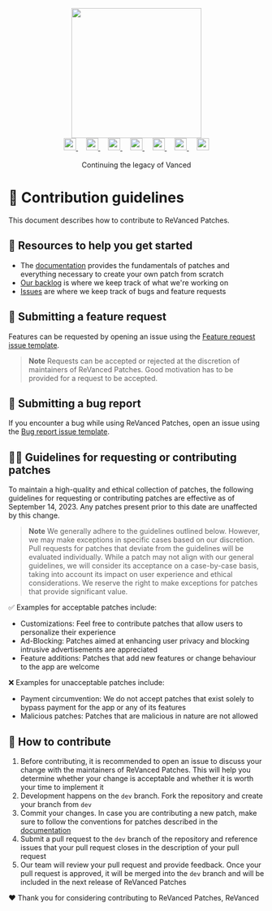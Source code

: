 <p align="center">
  <picture>
    <source
      width="256px"
      media="(prefers-color-scheme: ddark)"
      srcset="assets/revanced-headline/revanced-headline-vertical-dark.svg"
    >
    <img 
      width="256px"
      src="assets/revanced-headline/revanced-headline-veertical-light.svg"
    >
  </picture>
  <br>
  <a href="https://revanced.app/">
     <picture>
         <source height="24px" media="(prefers-color-scheme: dark)" srcset="assets/revanced-logo/revanced-logo.svg" />
         <img height="24px" src="assets/revanced-logo/revanced-logo.svg" />
     </picture>
   </a>&nbsp;&nbsp;&nbsp;
   <a href="https://github.com/ReVanced">
       <picture>
           <source height="24px" media="(prefers-color-scheme: dark)" srcset="https://i.ibb.co/dMMmCrW/Git-Hub-Mark.png" />
           <img height="24px" src="https://i.ibb.co/9wV3HGF/Git-Hub-Mark-Light.png" />
       </picture>
   </a>&nbsp;&nbsp;&nbsp;
   <a href="http://revanced.app/discord">
       <picture>
           <source height="24px" media="(prefers-color-scheme: dark)" srcset="https://user-images.githubusercontent.com/13122796/178032563-d4e084b7-244e-4358-af50-26bde6dd4996.png" />
           <img height="24px" src="https://user-images.githubusercontent.com/13122796/178032563-d4e084b7-244e-4358-af50-26bde6dd4996.png" />
       </picture>
   </a>&nbsp;&nbsp;&nbsp;
   <a href="https://reddit.com/r/revancedapp">
       <picture>
           <source height="24px" media="(prefers-color-scheme: dark)" srcset="https://user-images.githubusercontent.com/13122796/178032351-9d9d5619-8ef7-470a-9eec-2744ece54553.png" />
           <img height="24px" src="https://user-images.githubusercontent.com/13122796/178032351-9d9d5619-8ef7-470a-9eec-2744ece54553.png" />
       </picture>
   </a>&nbsp;&nbsp;&nbsp;
   <a href="https://t.me/app_revanced">
      <picture>
         <source height="24px" media="(prefers-color-scheme: dark)" srcset="https://user-images.githubusercontent.com/13122796/178032213-faf25ab8-0bc3-4a94-a730-b524c96df124.png" />
         <img height="24px" src="https://user-images.githubusercontent.com/13122796/178032213-faf25ab8-0bc3-4a94-a730-b524c96df124.png" />
      </picture>
   </a>&nbsp;&nbsp;&nbsp;
   <a href="https://x.com/revancedapp">
      <picture>
         <source media="(prefers-color-scheme: dark)" srcset="https://user-images.githubusercontent.com/93124920/270180600-7c1b38bf-889b-4d68-bd5e-b9d86f91421a.png">
         <img height="24px" src="https://user-images.githubusercontent.com/93124920/270108715-d80743fa-b330-4809-b1e6-79fbdc60d09c.png" />
      </picture>
   </a>&nbsp;&nbsp;&nbsp;
   <a href="https://www.youtube.com/@ReVanced">
      <picture>
         <source height="24px" media="(prefers-color-scheme: dark)" srcset="https://user-images.githubusercontent.com/13122796/178032714-c51c7492-0666-44ac-99c2-f003a695ab50.png" />
         <img height="24px" src="https://user-images.githubusercontent.com/13122796/178032714-c51c7492-0666-44ac-99c2-f003a695ab50.png" />
     </picture>
   </a>
   <br>
   <br>
   Continuing the legacy of Vanced
</p>

# 👋 Contribution guidelines

This document describes how to contribute to ReVanced Patches.

## 📖 Resources to help you get started

* The [documentation](https://github.com/ReVanced/revanced-patches/tree/docs/docs) provides the fundamentals of patches 
and everything necessary to create your own patch from scratch
* [Our backlog](https://github.com/orgs/ReVanced/projects/12) is where we keep track of what we're working on
* [Issues](https://github.com/ReVanced/revanced-patches/issues) are where we keep track of bugs and feature requests

## 🙏 Submitting a feature request

Features can be requested by opening an issue using the
[Feature request issue template](https://github.com/ReVanced/revanced-patches/issues/new?assignees=&labels=Feature+request&projects=&template=feature-request.yml&title=feat%3A+).

> **Note**
> Requests can be accepted or rejected at the discretion of maintainers of ReVanced Patches.
> Good motivation has to be provided for a request to be accepted.

## 🐞 Submitting a bug report

If you encounter a bug while using ReVanced Patches, open an issue using the
[Bug report issue template](https://github.com/ReVanced/revanced-patches/issues/new?assignees=&labels=Bug+report&projects=&template=bug-report.yml&title=bug%3A+).

## 🧑‍⚖️ Guidelines for requesting or contributing patches

To maintain a high-quality and ethical collection of patches, the following guidelines for requesting
or contributing patches are effective as of September 14, 2023. Any patches present prior to this date 
are unaffected by this change.

> **Note**
> We generally adhere to the guidelines outlined below. However, we may make exceptions
> in specific cases based on our discretion. Pull requests for patches that deviate from the guidelines
> will be evaluated individually. While a patch may not align with our general guidelines,
> we will consider its acceptance on a case-by-case basis, taking into account its impact on user experience
> and ethical considerations. We reserve the right to make exceptions for patches that provide significant value.

✅ Examples for acceptable patches include:

* Customizations: Feel free to contribute patches that allow users to personalize their experience
* Ad-Blocking: Patches aimed at enhancing user privacy and blocking intrusive advertisements are appreciated
* Feature additions: Patches that add new features or change behaviour to the app are welcome

❌ Examples for unacceptable patches include:

* Payment circumvention: We do not accept patches that exist solely to bypass payment for the app or any of its features
* Malicious patches: Patches that are malicious in nature are not allowed


## 📝 How to contribute

1. Before contributing, it is recommended to open an issue to discuss your change 
with the maintainers of ReVanced Patches. This will help you determine whether your change is acceptable
and whether it is worth your time to implement it
2. Development happens on the `dev` branch. Fork the repository and create your branch from `dev`
3. Commit your changes. In case you are contributing a new patch, make sure to follow the conventions for patches
described in the [documentation](https://github.com/ReVanced/revanced-patches/tree/docs/docs)
4. Submit a pull request to the `dev` branch of the repository and reference issues
that your pull request closes in the description of your pull request
5. Our team will review your pull request and provide feedback. Once your pull request is approved,
it will be merged into the `dev` branch and will be included in the next release of ReVanced Patches

❤️ Thank you for considering contributing to ReVanced Patches,
ReVanced
